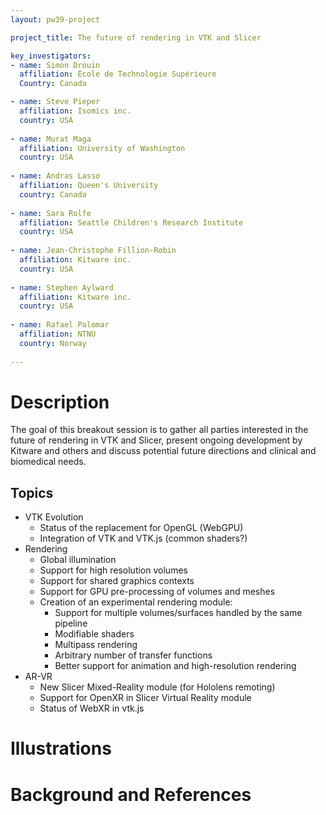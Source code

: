 ```yaml
---
layout: pw39-project

project_title: The future of rendering in VTK and Slicer

key_investigators:
- name: Simon Drouin
  affiliation: École de Technologie Supérieure
  Country: Canada

- name: Steve Pieper
  affiliation: Isomics inc.
  country: USA
  
- name: Murat Maga
  affiliation: University of Washington
  country: USA
  
- name: Andras Lasso
  affiliation: Queen's University
  country: Canada
  
- name: Sara Rolfe
  affiliation: Seattle Children's Research Institute
  country: USA
  
- name: Jean-Christophe Fillion-Robin
  affiliation: Kitware inc.
  country: USA
  
- name: Stephen Aylward
  affiliation: Kitware inc.
  country: USA
  
- name: Rafael Palomar
  affiliation: NTNU
  country: Norway
 
---
```


# Description

The goal of this breakout session is to gather all parties interested in the future of rendering in VTK and Slicer, present ongoing development by Kitware and others and discuss potential future directions and clinical and biomedical needs.

## Topics

* VTK Evolution
  * Status of the replacement for OpenGL (WebGPU)
  * Integration of VTK and VTK.js (common shaders?)
* Rendering
  * Global illumination
  * Support for high resolution volumes
  * Support for shared graphics contexts
  * Support for GPU pre-processing of volumes and meshes
  * Creation of an experimental rendering module:
    * Support for multiple volumes/surfaces handled by the same pipeline
    * Modifiable shaders
    * Multipass rendering
    * Arbitrary number of transfer functions
    * Better support for animation and high-resolution rendering
* AR-VR
  * New Slicer Mixed-Reality module (for Hololens remoting)
  * Support for OpenXR in Slicer Virtual Reality module
  * Status of WebXR in vtk.js

# Illustrations

<!-- Add pictures and links to videos that demonstrate what has been accomplished.
![Description of picture](Example2.jpg)
![Some more images](Example2.jpg)
-->

# Background and References

<!-- If you developed any software, include link to the source code repository.
     If possible, also add links to sample data, and to any relevant publications. -->
